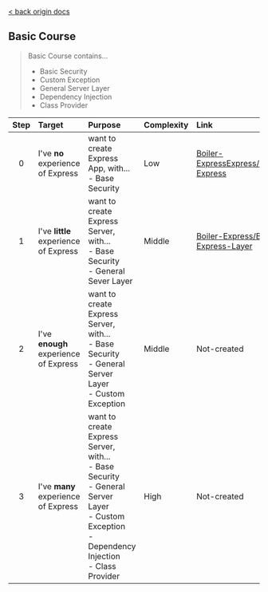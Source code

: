 [< back origin docs](https://github.com/Boiler-Express/.github/blob/main/profile/README.md)
## Basic Course

> Basic Course contains...
>
> - Basic Security
> - Custom Exception
> - General Server Layer
> - Dependency Injection
> - Class Provider

| Step | Target | Purpose | Complexity | Link |
| :--: | :----- | :------ | :--------- | :----- |
| 0    | I've **no** experience of Express | want to create Express App, with... <br> - Base Security | Low | [Boiler-ExpressExpress/Base-Express](https://github.com/Boiler-Express/Base-Express) |
| 1    | I've **little** experience of Express | want to create Express Server, with... <br> - Base Security <br> - General Sever Layer | Middle | [Boiler-Express/Base-Express-Layer](https://github.com/Boiler-Express/Base-Express-Layer) |
| 2    | I've **enough** experience of Express | want to create Express Server, with... <br> - Base Security <br> - General Server Layer <br> - Custom Exception | Middle | Not-created |
| 3    | I've **many** experience of Express | want to create Express Server, with... <br> - Base Security <br> - General Server Layer <br> - Custom Exception <br> - Dependency Injection <br>- Class Provider | High | Not-created |
